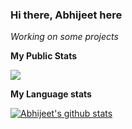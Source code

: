 ### Hi there, Abhijeet here
 *Working on some projects*
 
**My Public Stats**

<img src = "https://github-readme-stats-theta-sable.vercel.app/api?username=bondeabhijeet&&show_icons=true&title_color=ffffff&icon_color=bb2acf&text_color=daf7dc&bg_color=151515">
<!--
<img src = "https://github-readme-stats.vercel.app/api?username=bondeabhijeet&&show_icons=true&title_color=ffffff&icon_color=bb2acf&text_color=daf7dc&bg_color=151515">
 <--
 [![Abhijeet's github stats](https://github-readme-stats.vercel.app/api?username=bondeabhijeet)](https://github.com/bondeabhijeet/github-readme-stats)
 -->
 
**My Language stats**

[![Abhijeet's github stats](https://github-readme-stats.vercel.app/api/top-langs/?username=bondeabhijeet&&show_icons=true&title_color=ffffff&icon_color=bb2acf&text_color=daf7dc&bg_color=151515)](https://github.com/bondeabhijeet/github-readme-stats)


 
<!--
**bondeabhijeet/bondeabhijeet** is a ✨ _special_ ✨ repository because its `README.md` (this file) appears on your GitHub profile.

Here are some ideas to get you started:

- 🔭 I’m currently working on ...
- 🌱 I’m currently learning ...
- 👯 I’m looking to collaborate on ...
- 🤔 I’m looking for help with ...
- 💬 Ask me about ...
- 📫 How to reach me: ...
- 😄 Pronouns: ...
- ⚡ Fun fact: ...
-->
